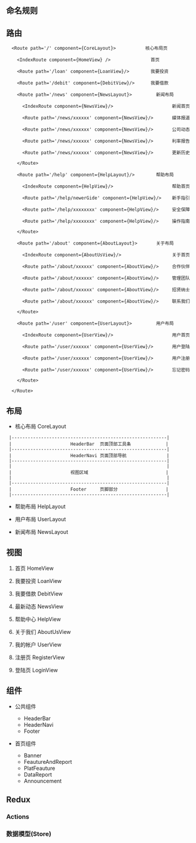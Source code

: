 命名规则
-------

路由
---

```
  <Route path='/' component={CoreLayout}>           核心布局页

    <IndexRoute component={HomeView} />               首页

    <Route path='/loan' component={LoanView}/>        我要投资

    <Route path='/debit' component={DebitView}/>      我要借款

    <Route path='/news' component={NewsLayout}>         新闻布局

      <IndexRoute component={NewsView}/>                      新闻首页

      <Route path='/news/xxxxxx' component={NewsView}/>       媒体报道

      <Route path='/news/xxxxxx' component={NewsView}/>       公司动态

      <Route path='/news/xxxxxx' component={NewsView}/>       利率报告

      <Route path='/news/xxxxxx' component={NewsView}/>       更新历史

    </Route>

    <Route path='/help' component={HelpLayout}/>        帮助布局

      <IndexRoute component={HelpView}/>                      帮助首页

      <Route path='/help/newerGide' component={HelpView}/>    新手指引

      <Route path='/help/xxxxxxxx' component={HelpView}/>     安全保障

      <Route path='/help/xxxxxxxx' component={HelpView}/>     操作指南

    </Route>

    <Route path='/about' component={AboutLayout}>       关于布局

      <IndexRoute component={AboutUsView}/>                   关于首页

      <Route path='/about/xxxxxx' component={AboutView}/>     合作伙伴

      <Route path='/about/xxxxxx' component={AboutView}/>     管理团队

      <Route path='/about/xxxxxx' component={AboutView}/>     招贤纳士

      <Route path='/about/xxxxxx' component={AboutView}/>     联系我们

    </Route>

    <Route path='/user' component={UserLayout}>         用户布局

      <IndexRoute component={UserView}/>                      用户首页

      <Route path='/user/xxxxxx' component={UserView}/>       用户登陆

      <Route path='/user/xxxxxx' component={UserView}/>       用户注册

      <Route path='/user/xxxxxx' component={UserView}/>       忘记密码

    </Route>

  </Route>
```



布局
---

- 核心布局 CoreLayout

```
 |----------------------------------------------------------|
 |                      HeaderBar  页面顶部工具条             |
 |----------------------------------------------------------|
 |                      HeaderNavi 页面顶部导航               |
 |----------------------------------------------------------|
 |                                                          |
 |                      视图区域                             |
 |                                                          |
 |----------------------------------------------------------|
 |                      Footer     页脚部分                  |
 |----------------------------------------------------------|
```

- 帮助布局 HelpLayout


- 用户布局 UserLayout


- 新闻布局 NewsLayout



视图
---

1. 首页 HomeView

1. 我要投资 LoanView

1. 我要借款 DebitView

1. 最新动态 NewsView

1. 帮助中心 HelpView

1. 关于我们 AboutUsView

1. 我的帐户 UserView

1. 注册页 RegisterView

1. 登陆页 LoginView


组件
---

- 公共组件
  - HeaderBar
  - HeaderNavi
  - Footer

- 首页组件
  - Banner
  - FeautureAndReport
  - PlatFeauture
  - DataReport
  - Announcement




Redux
------

### Actions


### 数据模型(Store)


